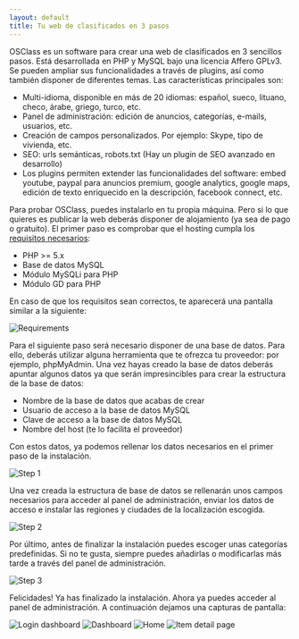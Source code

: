 ```yaml
---
layout: default
title: Tu web de clasificados en 3 pasos
---
```


OSClass es un software para crear una web de clasificados en 3 sencillos pasos. 
Está desarrollada en PHP y MySQL bajo una licencia Affero GPLv3. 
Se pueden ampliar sus funcionalidades a través de plugins, así como también disponer de diferentes temas. Las características principales son:

* Multi-idioma, disponible en más de 20 idiomas: español, sueco, lituano, checo, árabe, griego, turco, etc.
* Panel de administración: edición de anuncios, categorías, e-mails, usuarios, etc.
* Creación de campos personalizados. Por ejemplo: Skype, tipo de vivienda, etc.
* SEO: urls semánticas, robots.txt (Hay un plugin de SEO avanzado en desarrollo)
* Los plugins permiten extender las funcionalidades del software: embed youtube, paypal para anuncios premium, google analytics, google maps, edición de texto enriquecido en la descripción, facebook connect, etc.

Para probar OSClass, puedes instalarlo en tu propia máquina. Pero si lo que quieres es publicar la web deberás disponer de alojamiento (ya sea de pago o gratuito). El primer paso es comprobar que el hosting cumpla los [requisitos necesarios](http://osclass.org/es/installation-requirements/):

* PHP >= 5.x
* Base de datos MySQL
* Módulo MySQLi para PHP
* Módulo GD para PHP

En caso de que los requisitos sean correctos, te aparecerá una pantalla similar a la siguiente:

![Requirements][requirements]

Para el siguiente paso será necesario disponer de una base de datos. Para ello, deberás utilizar alguna herramienta que te ofrezca tu proveedor: por ejemplo, phpMyAdmin. Una vez hayas creado la base de datos deberás apuntar algunos datos ya que serán impresincibles para crear la estructura de la base de datos: 

* Nombre de la base de datos que acabas de crear
* Usuario de acceso a la base de datos MySQL
* Clave de acceso a la base de datos MySQL
* Nombre del host (te lo facilita el proveedor)

Con estos datos, ya podemos rellenar los datos necesarios en el primer paso de la instalación.

![Step 1][step_1]

Una vez creada la estructura de base de datos se rellenarán unos campos necesarios para acceder al panel de administración, enviar los datos de acceso e instalar las regiones y ciudades de la localización escogida.

![Step 2][step_2]

Por último, antes de finalizar la instalación puedes escoger unas categorías predefinidas. Si no te gusta, siempre puedes añadirlas o modificarlas más tarde a través del panel de administración. 

![Step 3][step_3]

Felicidades! Ya has finalizado la instalación. Ahora ya puedes acceder al panel de administración. A continuación dejamos una capturas de pantalla:

![Login dashboard][layout_admin_login]
![Dashboard][layout_admin_dashboard]
![Home][layout_home]
![Item detail page][layout_item_detail]

[requirements]: http://osclass.github.com/img/tutorial/requirements.png
[step_1]: http://osclass.github.com/img/tutorial/step1.png
[step_2]: http://osclass.github.com/img/tutorial/step2.png
[step_3]: http://osclass.github.com/img/tutorial/step3.png
[finish]: http://osclass.github.com/img/tutorial/finish.png
[layout_home]: http://osclass.github.com/img/tutorial/layout-home.png
[layout_item_detail]: http://osclass.github.com/img/tutorial/layout-item-detail.png
[layout_admin_login]: http://osclass.github.com/img/tutorial/layout-admin-login.png
[layout_admin_dashboard]: http://osclass.github.com/img/tutorial/layout-admin-dashboard.png